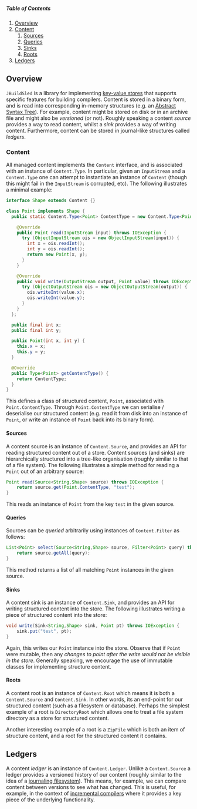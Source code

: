 ##### Table of Contents

1. [Overview](#overview)
1. [Content](#content)
   1. [Sources](#sources)
   1. [Queries](#queries)   
   1. [Sinks](#sinks)
   1. [Roots](#roots)
1. [Ledgers](#ledgers)

## Overview

`JBuildSled` is a library for implementing [key-value
stores](https://en.wikipedia.org/wiki/Key%E2%80%93value_database) that
supports specific features for building compilers.  Content is stored
in a binary form, and is read into corresponding in-memory structures
(e.g. an [Abstract Syntax
Tree](https://en.wikipedia.org/wiki/Abstract_syntax_tree)).  For
example, content might be stored on disk or in an archive file and
might also be _versioned_ (or not).  Roughly speaking a content
_source_ provides a way to read content, whilst a _sink_ provides a
way of writing content.  Furthermore, content can be stored in
journal-like structures called _ledgers_.

### Content

All managed content implements the `Content` interface, and is
associated with an instance of `Content.Type`.  In particular, given
an `InputStream` and a `Content.Type` one can attempt to instantiate
an instance of `Content` (though this might fail in the `InputStream`
is corrupted, etc).  The following illustrates a minimal example:

```Java
interface Shape extends Content {}

class Point implements Shape {
  public static Content.Type<Point> ContentType = new Content.Type<Point>() {

    @Override
    public Point read(InputStream input) throws IOException {
      try (ObjectInputStream ois = new ObjectInputStream(input)) {
        int x = ois.readInt();
        int y = ois.readInt();
        return new Point(x, y);
      }
    }

    @Override
    public void write(OutputStream output, Point value) throws IOException {
      try (ObjectOutputStream ois = new ObjectOutputStream(output)) {
        ois.writeInt(value.x);
        ois.writeInt(value.y);
      }
    }
  };

  public final int x;
  public final int y;

  public Point(int x, int y) {
    this.x = x;
    this.y = y;
  }

  @Override
  public Type<Point> getContentType() {
    return ContentType;
  }
}
```

This defines a class of structured content, `Point`, associated with
`Point.ContentType`.  Through `Point.ContentType` we can serialise /
deserialise our structured content (e.g. read it from disk into an
instance of `Point`, or write an instance of `Point` back into its
binary form).

#### Sources

A content source is an instance of `Content.Source`, and provides an
API for reading structured content out of a store.  Content sources
(and sinks) are hierarchically structured into a tree-like
organisation (roughly similar to that of a file system).  The
following illustrates a simple method for reading a `Point` out of an
arbitrary source:

```Java
Point read(Source<String,Shape> source) throws IOException {
    return source.get(Point.ContentType, "test");
}
```

This reads an instance of `Point` from the key `test` in
the given source.

#### Queries

Sources can be _queried_ arbitrarily using instances of
`Content.Filter` as follows:

```Java
List<Point> select(Source<String,Shape> source, Filter<Point> query) throws IOException {
    return source.getAll(query);
}
```

This method returns a list of all matching `Point` instances in the
given source.

#### Sinks

A content sink is an instance of `Content.Sink`, and provides an API
for writing structured content into the store.  The following
illustrates writing a piece of structured content into the store:

```Java
void write(Sink<String,Shape> sink, Point pt) throws IOException {
    sink.put("test", pt);
}
```

Again, this writes our `Point` instance into the store.  Observe that
if `Point` were mutable, then any _changes to point after the write
would not be visible in the store_.  Generally speaking, we encourage
the use of immutable classes for implementing structure content.

#### Roots

A content root is an instance of `Content.Root` which means it is both
a `Content.Source` and `Content.Sink`.  In other words, its an
end-point for our structured content (such as a filesystem or
database).  Perhaps the simplest example of a root is `DirectoryRoot`
which allows one to treat a file system directory as a store for
structured content.

Another interesting example of a root is a `ZipFile` which is both an
item of structure content, and a root for the structured content it
contains.

## Ledgers

A content _ledger_ is an instance of `Content.Ledger`.  Unlike a
`Content.Source` a ledger provides a versioned history of our content
(roughly similar to the idea of a [journaling
filesystem](https://en.wikipedia.org/wiki/Journaling_file_system)).
This means, for example, we can compare content between versions to
see what has changed.  This is useful, for example, in the context of
[incremental
compilers](https://en.wikipedia.org/wiki/Incremental_compiler) where
it provides a key piece of the underlying functionality.
